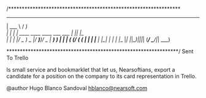 /****************************************************************
 ______                              ___      
|  ___ \                            / __)_    
| |   | | ____ ____  ____ ___  ___ | |__| |_  
| |   | |/ _  ) _  |/ ___)___)/ _ \|  __)  _) 
| |   | ( (/ ( ( | | |  |___ | |_| | |  | |__ 
|_|   |_|\____)_||_|_|  (___/ \___/|_|   \___)

****************************************************************/
Sent To Trello

Is small service and bookmarklet that let us, Nearsoftians, export a candidate
for a position on the company to its card representation in Trello.

@author Hugo Blanco Sandoval <hblanco@nearsoft.com>